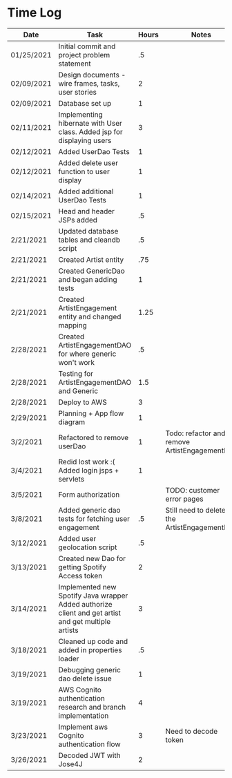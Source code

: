 # Time Log

| Date | Task | Hours | Notes|
|------|------|-------|------|
|01/25/2021|Initial commit and project problem statement |.5 ||
|02/09/2021|Design documents - wire frames, tasks, user stories |2||
|02/09/2021|Database set up |1||
|02/11/2021|Implementing hibernate with User class. Added jsp for displaying users|3||
|02/12/2021|Added UserDao Tests |1||
|02/12/2021|Added delete user function to user display|1||
|02/14/2021|Added additional UserDao Tests |1||
|02/15/2021|Head and header JSPs added|.5||
|2/21/2021|Updated database tables and cleandb script|.5||
|2/21/2021|Created Artist entity|.75||
|2/21/2021|Created GenericDao and began adding tests|1||
|2/21/2021|Created ArtistEngagement entity and changed mapping|1.25||
|2/28/2021|Created ArtistEngagementDAO for where generic won't work|.5||
|2/28/2021|Testing for ArtistEngagementDAO and Generic |1.5||
|2/28/2021|Deploy to AWS|3||
|2/29/2021|Planning + App flow diagram| 1||
|3/2/2021|Refactored to remove userDao|1|Todo: refactor and remove ArtistEngagementDao|
|3/4/2021|Redid lost work :( <br> Added login jsps + servlets|1||
|3/5/2021|Form authorization||TODO: customer error pages|1|
|3/8/2021|Added generic dao tests for fetching user engagement|.5|Still need to delete the ArtistEngagementDao|
|3/12/2021|Added user geolocation script|.5||
|3/13/2021|Created new Dao for getting Spotify Access token|2||
|3/14/2021|Implemented new Spotify Java wrapper <br> Added authorize client and get artist and get multiple artists|3||
|3/18/2021|Cleaned up code and added in properties loader|.5||
|3/19/2021|Debugging generic dao delete issue|1||
|3/19/2021|AWS Cognito authentication research and branch implementation |4||
|3/23/2021|Implement aws Cognito authentication flow|3|Need to decode token|
|3/26/2021|Decoded JWT with Jose4J|2||